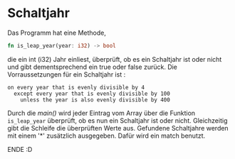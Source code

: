 # Schaltjahr

Das Programm hat eine Methode, 
```rust
fn is_leap_year(year: i32) -> bool
```
die ein int (i32) Jahr einliest, überprüft, ob es ein Schaltjahr ist oder nicht und gibt dementsprechend ein true oder false zurück.
Die Vorraussetzungen für ein Schaltjahr ist :
```
on every year that is evenly divisible by 4
  except every year that is evenly divisible by 100
    unless the year is also evenly divisible by 400
```
Durch die *main()* wird jeder Eintrag vom Array über die Funktion `is_leap_year` überprüft, ob es nun ein Schaltjahr ist oder nicht. Gleichzeitig gibt die Schleife die überprüften Werte aus. Gefundene Schaltjahre werden mit einem '*' zusätzlich ausgegeben. Dafür wird ein match benutzt.

ENDE :D

